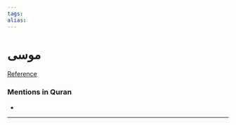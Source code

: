 ```yaml
---
tags: 
alias: 
---
```


# موسى

[Reference](https://corpus.quran.com/concept.jsp?id=musa)

### Mentions in Quran
- 

---

